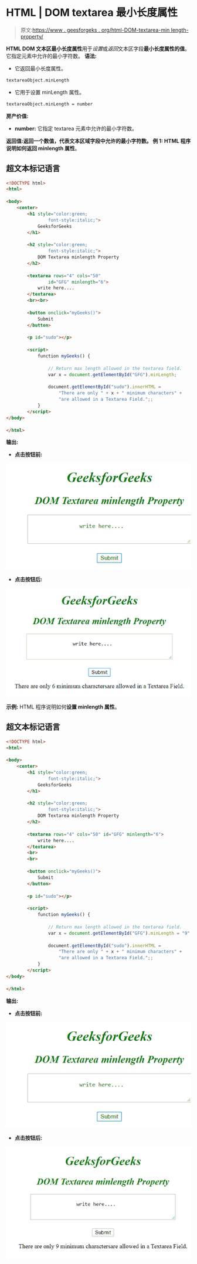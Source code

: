 # HTML | DOM textarea 最小长度属性

> 原文:[https://www . geesforgeks . org/html-DOM-textarea-min length-property/](https://www.geeksforgeeks.org/html-dom-textarea-minlength-property/)

**HTML DOM 文本区最小长度属性**用于*设置*或*返回*文本区字段**最小长度属性的值**。它指定元素中允许的最小字符数。
**语法:**

*   它返回最小长度属性。

```html
textareaObject.minLength
```

*   它用于设置 minLength 属性。

```html
textareaObject.minLength = number
```

**房产价值:**

*   **number:** 它指定 textarea 元素中允许的最小字符数。

**返回值:**返回一个数值，代表文本区域字段中允许的最小字符数。
**例 1:** HTML 程序说明如何**返回 minlength 属性**。

## 超文本标记语言

```html
<!DOCTYPE html>
<html>

<body>
    <center>
        <h1 style="color:green;
                font-style:italic;">
            GeeksforGeeks
        </h1>

        <h2 style="color:green;
                font-style:italic;">
            DOM Textarea minlength Property
        </h2>

        <textarea rows="4" cols="50"
                id="GFG" minlength="6">
            write here....
        </textarea>
        <br><br>

        <button onclick="myGeeks()">
            Submit
        </button>

        <p id="sudo"></p>

        <script>
            function myGeeks() {

                // Return max length allowed in the textarea field.
                var x = document.getElementById("GFG").minLength;

                document.getElementById("sudo").innerHTML =
                    "There are only " + x + " minimum characters" +
                    "are allowed in a Textarea Field.";;
            }
        </script>
</body>

</html>
```

**输出:**

*   **点击按钮前:**

![](img/e0e2781585a0cc82b8a6df58ae0a940a.png)

*   **点击按钮后:**

![](img/b63aae0b83c076a17e69f9ab82b4a14f.png)

**示例:** HTML 程序说明如何**设置 minlength 属性**。

## 超文本标记语言

```html
<!DOCTYPE html>
<html>

<body>
    <center>
        <h1 style="color:green;
                font-style:italic;">
            GeeksforGeeks
        </h1>

        <h2 style="color:green;
                font-style:italic;">
            DOM Textarea minlength Property
        </h2>

        <textarea rows="4" cols="50" id="GFG" minlength="6">
            write here....
        </textarea>
        <br>
        <br>

        <button onclick="myGeeks()">
            Submit
        </button>

        <p id="sudo"></p>

        <script>
            function myGeeks() {

                // Return max length allowed in the textarea field.
                var x = document.getElementById("GFG").minLength = "9";

                document.getElementById("sudo").innerHTML =
                    "There are only " + x + " minimum characters" +
                    "are allowed in a Textarea Field.";;
            }
        </script>
</body>

</html>
```

**输出:**

*   **点击按钮前:**

![](img/e0e2781585a0cc82b8a6df58ae0a940a.png)

*   **点击按钮后:**

![](img/9df449e7cbc62a87f48ada68df636a78.png)